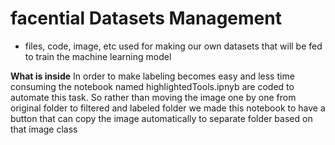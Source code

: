# facential Datasets Management


* files, code, image, etc used for making our own datasets that will be fed to train the machine learning model 

**What is inside**
In order to make labeling becomes easy and less time consuming the notebook named highlightedTools.ipnyb are coded to automate this task. So rather than moving the image one by one from original folder to filtered and labeled folder we made this notebook to have a button that can copy the image automatically to separate folder based on that image class 
